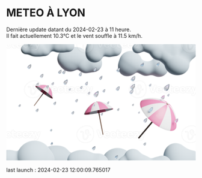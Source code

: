 # METEO À LYON

Dernière update datant du 2024-02-23 à 11 heure.  
Il fait actuellement 10.3°C et le vent souffle à 11.5 km/h.      

![](./.github/rain.png)

last launch : 2024-02-23 12:00:09.765017
